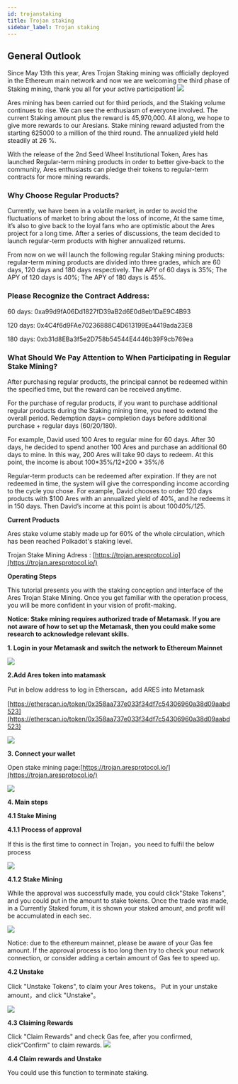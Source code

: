 ```yaml
---
id: trojanstaking
title: Trojan staking
sidebar_label: Trojan staking
---
```


## General Outlook
Since May 13th this year, Ares Trojan Staking mining was officially deployed in the Ethereum main network and now we are welcoming the third phase of Staking mining, thank you all for your active participation!
![](assets/build/96.png)

Ares mining has been carried out for third periods, and the Staking volume continues to rise. We can see the enthusiasm of everyone involved. The current Staking amount plus the reward is 45,970,000. All along, we hope to give more rewards to our Aresians. Stake mining reward adjusted from the starting 625000 to a million of the third round. The annualized yield held steadily at 26 %.

With the release of the 2nd Seed Wheel Institutional Token, Ares has launched Regular-term mining products in order to better give-back to the community, Ares enthusiasts can pledge their tokens to regular-term contracts for more mining rewards.


### Why Choose Regular Products?
Currently, we have been in a volatile market, in order to avoid the fluctuations of market to bring about the loss of income, At the same time, it’s also to give back to the loyal fans who are optimistic about the Ares project for a long time. After a series of discussions, the team decided to launch regular-term products with higher annualized returns.

From now on we will launch the following regular Staking mining products: regular-term mining products are divided into three grades, which are 60 days, 120 days and 180 days respectively. The APY of 60 days is 35%; The APY of 120 days is 40%; The APY of 180 days is 45%.

### Please Recognize the Contract Address:

60 days: 0xa99d9fA06Dd1827fD39aB2d6E0d8eb1DaE9C4B93

120 days: 0x4C4f6d9FAe70236888C4D613199Ea4419ada23E8

180 days: 0xb31d8EBa3f5e2D758b54544E4446b39F9cb769ea

### What Should We Pay Attention to When Participating in Regular Stake Mining?
 After purchasing regular products, the principal cannot be redeemed within the specified time, but the reward can be received anytime.

For the purchase of regular products, if you want to purchase additional regular products during the Staking mining time, you need to extend the overall period. Redemption days= completion days before additional purchase + regular days (60/20/180).

For example, David used 100 Ares to regular mine for 60 days. After 30 days, he decided to spend another 100 Ares and purchase an additional 60 days to mine. In this way, 200 Ares will take 90 days to redeem. At this point, the income is about 100*35%/12+200 * 35%/6

Regular-term products can be redeemed after expiration. If they are not redeemed in time, the system will give the corresponding income according to the cycle you chose.
For example, David chooses to order 120 days products with $100 Ares with an annualized yield of 40%, and he redeems it in 150 days. Then David’s income at this point is about 100*40%/12*5.


**Current Products**

Ares stake volume stably made up for 60% of the whole circulation, which has been reached Polkadot's staking level.

Trojan Stake Mining Adress : [https://trojan.aresprotocol.io](https://trojan.aresprotocol.io/)

**Operating Steps**

This tutorial presents you with the staking conception and interface of the Ares Trojan Stake Mining. Once you get familiar with the operation process, you will be more confident in your vision of profit-making.

**Notice: Stake mining requires authorized trade of Metamask. If you are not aware of how to set up the Metamask, then you could make some research to acknowledge relevant skills.**

**1\. Login in your Metamask and switch the network to Ethereum Mainnet**

![](assets/build/10.png)


**2.Add Ares token into matamask**

Put in below address to log in Etherscan，add ARES into Metamask 

[https://etherscan.io/token/0x358aa737e033f34df7c54306960a38d09aabd523](https://etherscan.io/token/0x358aa737e033f34df7c54306960a38d09aabd523)

![](assets/build/11.png)


**3\. Connect your wallet**

Open stake mining page:[https://trojan.aresprotocol.io/](https://trojan.aresprotocol.io/)

![](assets/build/12.png)

**4\.  Main steps**

**4.1 Stake Mining**

**4.1.1 Process of approval**

If this is the first time to connect in Trojan，you need to fulfil the below process

![](assets/build/13.png)


**4.1.2 Stake Mining**

While the approval was successfully made, you could click"Stake Tokens", and you could put in the amount to stake tokens. Once the trade was made, in a Currently Staked forum, it is shown your staked amount, and profit will be accumulated in each sec.

![](assets/build/14.png)


Notice: due to the ethereum mainnet, please be aware of your Gas fee amount. If the approval process is too long then try to check your network connection, or consider adding a certain amount of Gas fee to speed up.

**4.2 Unstake**

Click "Unstake Tokens", to claim your Ares tokens。 Put in your unstake amount，and click "Unstake"。

![](assets/build/15.png)


**4.3 Claiming Rewards**

Click "Claim Rewards" and check Gas fee, after you confirmed, click“Confirm" to claim rewards.
![](assets/build/16.png)


**4.4 Claim rewards and Unstake**

You could use this function to terminate staking.
